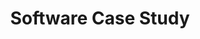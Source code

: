 ---
categories:
- bkk19
description: To Be Provided
image:
  featured: 'true'
  path: /assets/images/featured-images/bkk19/BKK19-305.png
session_attendee_num: '5'
session_id: BKK19-305
session_room: 'Keynote Room (World Ballroom BC) '
session_slot:
  end_time: '2019-04-03 12:30:00'
  start_time: '2019-04-03 12:05:00'
session_speakers: []
session_track: Arm on Arm
tag: session
tags:
- Data Center
title: Software Case Study
---